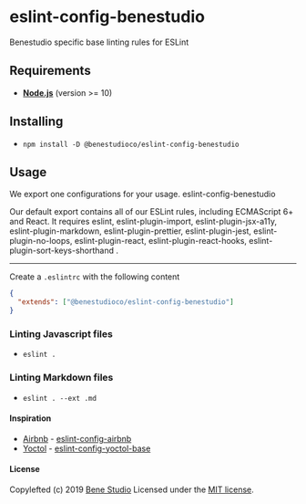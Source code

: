 # eslint-config-benestudio

Benestudio specific base linting rules for ESLint

## Requirements

- **[Node.js][4]** (version >= 10)

## Installing

- `npm install -D @benestudioco/eslint-config-benestudio`

## Usage

We export one configurations for your usage.
eslint-config-benestudio

Our default export contains all of our ESLint rules, including ECMAScript 6+ and React. It requires eslint, eslint-plugin-import, eslint-plugin-jsx-a11y, eslint-plugin-markdown, eslint-plugin-prettier, eslint-plugin-jest, eslint-plugin-no-loops, eslint-plugin-react, eslint-plugin-react-hooks, eslint-plugin-sort-keys-shorthand .

---

Create a `.eslintrc` with the following content

```json
{
  "extends": ["@benestudioco/eslint-config-benestudio"]
}
```

### Linting Javascript files

- `eslint .`

### Linting Markdown files

- `eslint . --ext .md`

#### Inspiration

- [Airbnb][7] - [eslint-config-airbnb][8]
- [Yoctol][5] - [eslint-config-yoctol-base][6]

#### License

Copylefted (c) 2019 [Bene Studio][3] Licensed under the [MIT license][2].

[1]: ./LICENSE
[2]: https://www.npmjs.com/package/eslint-config-benestudio
[3]: https://benestudio.co/
[4]: https://nodejs.org
[5]: https://yoctol.ai/
[6]: https://github.com/Yoctol/eslint-config-yoctol-base
[7]: https://www.airbnb.com/
[8]: https://github.com/airbnb/javascript
